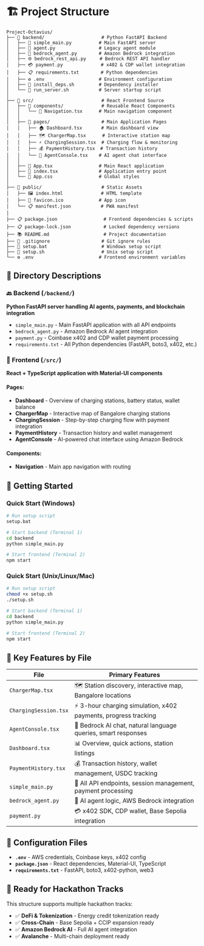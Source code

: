 # 🏗️ Project Structure

```
Project-Octavius/
├── 📁 backend/                     # Python FastAPI Backend
│   ├── 🐍 simple_main.py          # Main FastAPI server
│   ├── 🤖 agent.py                # Legacy agent module
│   ├── 🤖 bedrock_agent.py        # Amazon Bedrock integration
│   ├── 🌐 bedrock_rest_api.py     # Bedrock REST API handler
│   ├── 💳 payment.py              # x402 & CDP wallet integration
│   ├── 📋 requirements.txt        # Python dependencies
│   ├── ⚙️ .env                    # Environment configuration
│   ├── 🔧 install_deps.sh         # Dependency installer
│   └── 🚀 run_server.sh           # Server startup script
│
├── 📁 src/                         # React Frontend Source
│   ├── 📁 components/              # Reusable React Components
│   │   └── 🧭 Navigation.tsx      # Main navigation component
│   │
│   ├── 📁 pages/                   # Main Application Pages
│   │   ├── 🏠 Dashboard.tsx       # Main dashboard view
│   │   ├── 🗺️ ChargerMap.tsx      # Interactive station map
│   │   ├── ⚡ ChargingSession.tsx  # Charging flow & monitoring
│   │   ├── 💰 PaymentHistory.tsx  # Transaction history
│   │   └── 🤖 AgentConsole.tsx    # AI agent chat interface
│   │
│   ├── 🎨 App.tsx                 # Main React application
│   ├── 🚀 index.tsx               # Application entry point
│   └── 📱 App.css                 # Global styles
│
├── 📁 public/                      # Static Assets
│   ├── 🖼️ index.html              # HTML template
│   ├── 🎯 favicon.ico             # App icon
│   └── 📋 manifest.json           # PWA manifest
│
├── 📋 package.json                 # Frontend dependencies & scripts
├── 📋 package-lock.json            # Locked dependency versions
├── 📚 README.md                    # Project documentation
├── 🚫 .gitignore                   # Git ignore rules
├── 🔧 setup.bat                    # Windows setup script
├── 🔧 setup.sh                     # Unix setup script
└── ⚙️ .env                        # Frontend environment variables

```

## 📁 Directory Descriptions

### 🔙 Backend (`/backend/`)
**Python FastAPI server handling AI agents, payments, and blockchain integration**

- `simple_main.py` - Main FastAPI application with all API endpoints
- `bedrock_agent.py` - Amazon Bedrock AI agent integration  
- `payment.py` - Coinbase x402 and CDP wallet payment processing
- `requirements.txt` - All Python dependencies (FastAPI, boto3, x402, etc.)

### 🎨 Frontend (`/src/`)
**React + TypeScript application with Material-UI components**

#### Pages:
- **Dashboard** - Overview of charging stations, battery status, wallet balance
- **ChargerMap** - Interactive map of Bangalore charging stations
- **ChargingSession** - Step-by-step charging flow with payment integration
- **PaymentHistory** - Transaction history and wallet management
- **AgentConsole** - AI-powered chat interface using Amazon Bedrock

#### Components:
- **Navigation** - Main app navigation with routing

## 🚀 Getting Started

### Quick Start (Windows)
```bash
# Run setup script
setup.bat

# Start backend (Terminal 1)
cd backend
python simple_main.py

# Start frontend (Terminal 2)  
npm start
```

### Quick Start (Unix/Linux/Mac)
```bash
# Run setup script
chmod +x setup.sh
./setup.sh

# Start backend (Terminal 1)
cd backend  
python simple_main.py

# Start frontend (Terminal 2)
npm start
```

## 🌟 Key Features by File

| File | Primary Features |
|------|------------------|
| `ChargerMap.tsx` | 🗺️ Station discovery, interactive map, Bangalore locations |
| `ChargingSession.tsx` | ⚡ 3-hour charging simulation, x402 payments, progress tracking |
| `AgentConsole.tsx` | 🤖 Bedrock AI chat, natural language queries, smart responses |
| `Dashboard.tsx` | 📊 Overview, quick actions, station listings |
| `PaymentHistory.tsx` | 💰 Transaction history, wallet management, USDC tracking |
| `simple_main.py` | 🔗 All API endpoints, session management, payment processing |
| `bedrock_agent.py` | 🧠 AI agent logic, AWS Bedrock integration |
| `payment.py` | 💳 x402 SDK, CDP wallet, Base Sepolia integration |

## 🔧 Configuration Files

- **`.env`** - AWS credentials, Coinbase keys, x402 config
- **`package.json`** - React dependencies, Material-UI, TypeScript
- **`requirements.txt`** - FastAPI, boto3, x402-python, web3

## 🎯 Ready for Hackathon Tracks

This structure supports multiple hackathon tracks:
- ✅ **DeFi & Tokenization** - Energy credit tokenization ready
- ✅ **Cross-Chain** - Base Sepolia + CCIP expansion ready  
- ✅ **Amazon Bedrock AI** - Full AI agent integration
- ✅ **Avalanche** - Multi-chain deployment ready
